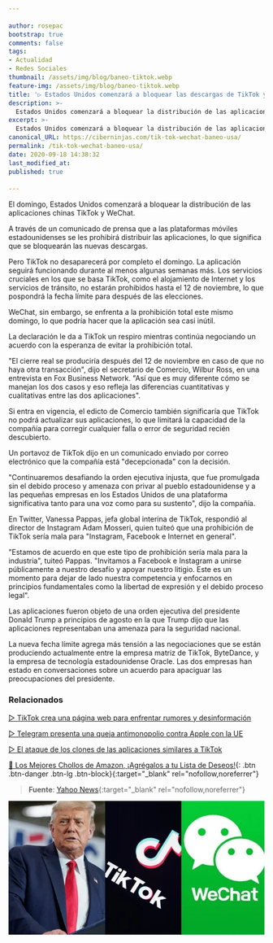 ```yaml
---

author: rosepac
bootstrap: true
comments: false
tags:
- Actualidad
- Redes Sociales
thumbnail: /assets/img/blog/baneo-tiktok.webp
feature-img: /assets/img/blog/baneo-tiktok.webp
title: '▷ Estados Unidos comenzará a bloquear las descargas de TikTok y WeChat el domingo'
description: >-
  Estados Unidos comenzará a bloquear la distribución de las aplicaciones chinas TikTok y WeChat el domingo, dijo el viernes el Departamento de Comercio.
excerpt: >-
  Estados Unidos comenzará a bloquear la distribución de las aplicaciones chinas TikTok y WeChat el domingo, dijo el viernes el Departamento de Comercio.
canonical_URL: https://ciberninjas.com/tik-tok-wechat-baneo-usa/
permalink: /tik-tok-wechat-baneo-usa/
date: 2020-09-18 14:38:32
last_modified_at: 
published: true

---
```


El domingo, Estados Unidos comenzará a bloquear la distribución de las aplicaciones chinas TikTok y WeChat.

A través de un comunicado de prensa que a las plataformas móviles estadounidenses se les prohibirá distribuir las aplicaciones, lo que significa que se bloquearán las nuevas descargas.

Pero TikTok no desaparecerá por completo el domingo. La aplicación seguirá funcionando durante al menos algunas semanas más. Los servicios cruciales en los que se basa TikTok, como el alojamiento de Internet y los servicios de tránsito, no estarán prohibidos hasta el 12 de noviembre, lo que pospondrá la fecha límite para después de las elecciones.

WeChat, sin embargo, se enfrenta a la prohibición total este mismo domingo, lo que podría hacer que la aplicación sea casi inútil.

La declaración le da a TikTok un respiro mientras continúa negociando un acuerdo con la esperanza de evitar la prohibición total.

"El cierre real se produciría después del 12 de noviembre en caso de que no haya otra transacción", dijo el secretario de Comercio, Wilbur Ross, en una entrevista en Fox Business Network. "Así que es muy diferente cómo se manejan los dos casos y eso refleja las diferencias cuantitativas y cualitativas entre las dos aplicaciones".

Si entra en vigencia, el edicto de Comercio también significaría que TikTok no podrá actualizar sus aplicaciones, lo que limitará la capacidad de la compañía para corregir cualquier falla o error de seguridad recién descubierto.

Un portavoz de TikTok dijo en un comunicado enviado por correo electrónico que la compañía está "decepcionada" con la decisión.

"Continuaremos desafiando la orden ejecutiva injusta, que fue promulgada sin el debido proceso y amenaza con privar al pueblo estadounidense y a las pequeñas empresas en los Estados Unidos de una plataforma significativa tanto para una voz como para su sustento", dijo la compañía.

En Twitter, Vanessa Pappas, jefa global interina de TikTok, respondió al director de Instagram Adam Mosseri, quien tuiteó que una prohibición de TikTok sería mala para "Instagram, Facebook e Internet en general".

"Estamos de acuerdo en que este tipo de prohibición sería mala para la industria", tuiteó Pappas. "Invitamos a Facebook e Instagram a unirse públicamente a nuestro desafío y apoyar nuestro litigio. Este es un momento para dejar de lado nuestra competencia y enfocarnos en principios fundamentales como la libertad de expresión y el debido proceso legal".

Las aplicaciones fueron objeto de una orden ejecutiva del presidente Donald Trump a principios de agosto en la que Trump dijo que las aplicaciones representaban una amenaza para la seguridad nacional.

La nueva fecha límite agrega más tensión a las negociaciones que se están produciendo actualmente entre la empresa matriz de TikTok, ByteDance, y la empresa de tecnología estadounidense Oracle. Las dos empresas han estado en conversaciones sobre un acuerdo para apaciguar las preocupaciones del presidente.

### **Relacionados** <!-- omit in toc -->

[▷ TikTok crea una página web para enfrentar rumores y desinformación](https://ciberninjas.com/tiktok-crea-web-contra-desinformacion/)

[▷ Telegram presenta una queja antimonopolio contra Apple con la UE](https://ciberninjas.com/telegram-vs-apple/)

[▷ El ataque de los clones de las aplicaciones similares a TikTok](https://ciberninjas.com/clones-tiktok/)

[🛒 Los Mejores Chollos de Amazon, ¡Agrégalos a tu Lista de Deseos!](/amazon/ "Los Mejores Chollos de Amazon, Ofertas Flash, Black Monday y Amazon Prime Day"){: .btn .btn-danger .btn-lg .btn-block}{:target="_blank" rel="nofollow,noreferrer"}

> **Fuente**: [Yahoo News](https://news.yahoo.com/u-start-blocking-tiktok-wechat-122617979.html "Yahoo news"){:target="_blank" rel="nofollow,noreferrer"}

![Estados Unidos comenzará a bloquear las descargas de TikTok y WeChat el domingo](/assets/img/blog/baneo-tiktok.webp "Estados Unidos comenzará a bloquear las descargas de TikTok y WeChat el domingo")